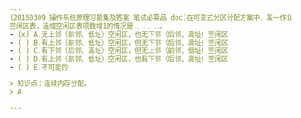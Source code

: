 ```yaml
---
(20150309_操作系统原理习题集及答案_笔试必需品_doc)在可变式分区分配方案中，某一作业完成后，系统收回其主存空间，并与相邻空闲区合并，为此需修改
空闲区表，造成空闲区表项数增1的情况是﹎﹎﹎﹎。
- (x) A.无上邻（前邻、低址）空闲区，也无下邻（后邻、高址）空闲区 
- ( ) B.有上邻（前邻、低址）空闲区，但无下邻（后邻、高址）空闲区
- ( ) C.有下邻（后邻、高址）空闲区，但无上邻（前邻、低址）空闲区 
- ( ) D.有上邻（前邻、低址）空闲区，也有下邻（后邻、高址）空闲区 
- ( ) E.不可能的

> 知识点：连续内存分配。
> A

---
```

